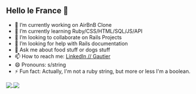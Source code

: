 ## Hello le France 👋

- 🔭 I’m currently working on AirBnB Clone
- 🌱 I’m currently learning Ruby/CSS/HTML/SQL/JS/API
- 👯 I’m looking to collaborate on Rails Projects
- 🤔 I’m looking for help with Rails documentation
- 💬 Ask me about food stuff or dogs stuff
- 📫 How to reach me: [LinkedIn // Gautier](https://www.linkedin.com/in/gautier-de-mauroy/)
- 😄 Pronouns: s/string
- ⚡ Fun fact: Actually, I'm not a ruby string, but more or less I'm a boolean.

<a href="https://github.com/GautierDeMo">
  <img align="center" src="https://github-readme-stats.vercel.app/api?username=GautierDeMo&show_icons=true&theme=ambient_gradient&card_width=400" />
</a>
<a href="https://github.com/GautierDeMo">
  <img align="center" src="https://github-readme-stats.vercel.app/api/top-langs/?username=GautierDeMo&layout=compact&theme=ambient_gradient&card_width=400" />
</a>
